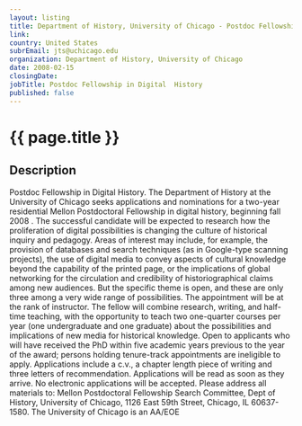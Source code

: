 ```yaml
---
layout: listing
title: Department of History, University of Chicago - Postdoc Fellowship in Digital  History
link:
country: United States
subrEmail: jts@uchicago.edu
organization: Department of History, University of Chicago 
date: 2008-02-15
closingDate: 
jobTitle: Postdoc Fellowship in Digital  History
published: false
---
```



# {{ page.title }}

## Description



<p>
Postdoc Fellowship in Digital  History. The Department of History at the University of Chicago seeks applications and nominations for a two-year residential Mellon Postdoctoral Fellowship in digital history, beginning fall 2008 . The successful candidate will be expected to research how the proliferation of digital possibilities is changing the culture of historical inquiry and pedagogy. Areas of interest may include, for example, the provision of databases and search techniques (as in Google-type scanning projects), the use of digital media to convey aspects of cultural knowledge beyond the capability of the printed page, or the implications of global networking for the circulation and credibility of  historiographical claims among new audiences.  But the specific theme is open, and these are only three among a very wide range of possibilities.  The appointment will be at the rank of instructor. The fellow will combine research, writing, and half-time teaching, with the opportunity to teach two one-quarter courses per year (one undergraduate and one graduate) about the possibilities and implications of new media for historical knowledge. Open to applicants who will have received the PhD within five academic years previous to the year of the award; persons holding tenure-track appointments are ineligible to apply. Applications include a c.v., a chapter length piece of writing and three letters of recommendation. Applications will be read as soon as they arrive. No electronic applications will be accepted. Please address all materials to: Mellon Postdoctoral Fellowship Search Committee, Dept of History, University of Chicago, 1126 East 59th Street, Chicago, IL 60637-1580. The University of Chicago is an AA/EOE
</p>
